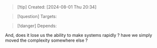 
>[!tip] Created: [2024-08-01 Thu 20:34]

>[!question] Targets: 

>[!danger] Depends: 

And, does it lose us the ability to make systems rapidly ? have we simply moved the complexity somewhere else ?